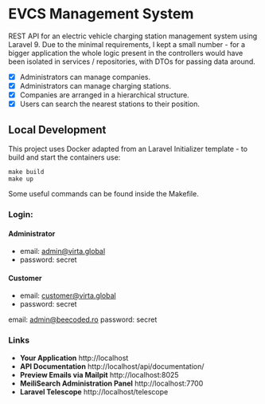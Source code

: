 # EVCS Management System

REST API for an electric vehicle charging station management system using Laravel 9. Due to the minimal requirements, I kept a small number - for a bigger application the whole logic present in the controllers would have been isolated in services / repositories, with DTOs for passing data around.

- [x] Administrators can manage companies.
- [x] Administrators can manage charging stations.
- [x] Companies are arranged in a hierarchical structure.
- [x] Users can search the nearest stations to their position.

## Local Development

This project uses Docker adapted from an Laravel Initializer template - to build and start the containers use:

```shell
make build
make up
```

Some useful commands can be found inside the Makefile.

### Login:

#### Administrator

- email: admin@virta.global
- password: secret

#### Customer

- email: customer@virta.global
- password: secret

email: admin@beecoded.ro
password: secret

### Links

- **Your Application** http://localhost
- **API Documentation** http://localhost/api/documentation/
- **Preview Emails via Mailpit** http://localhost:8025
- **MeiliSearch Administration Panel** http://localhost:7700
- **Laravel Telescope** http://localhost/telescope
